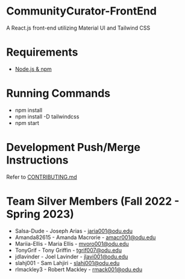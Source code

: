 # CommunityCurator-FrontEnd

A React.js front-end utilizing Material UI and Tailwind CSS

# Requirements
- [Node.js & npm](https://nodejs.org/en/)

# Running Commands
- npm install
- npm install -D tailwindcss
- npm start

# Development Push/Merge Instructions
Refer to [CONTRIBUTING.md](./CONTRIBUTING.md) 

# Team Silver Members (Fall 2022 - Spring 2023)
  - Salsa-Dude - Joseph Arias - jaria001@odu.edu
  - Amanda82615 - Amanda Macrorie - amacr001@odu.edu
  - Mariia-Ellis - Maria Ellis - mvoro001@odu.edu
  - TonyGrif - Tony Griffin - tgrif007@odu.edu
  - jdlavinder - Joel Lavinder - jlavi001@odu.edu
  - slahj001 - Sam Lahjiri - slahj001@odu.edu
  - rlmackley3 - Robert Mackley - rmack001@odu.edu